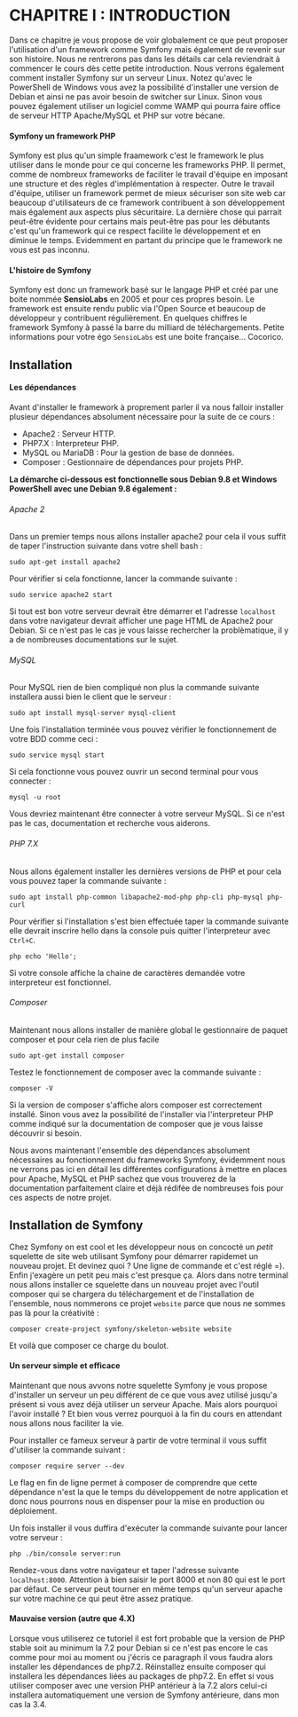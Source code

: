 # CHAPITRE I : INTRODUCTION

Dans ce chapitre je vous propose de voir globalement ce que peut proposer l'utilisation d'un framework comme Symfony mais également de revenir sur son histoire. Nous ne rentrerons pas dans les détails car cela reviendrait à commencer le cours dès cette petite introduction. Nous verrons également comment installer Symfony sur un serveur Linux. Notez qu'avec le PowerShell de Windows vous avez la possibilité d'installer une version de Debian et ainsi ne pas avoir besoin de switcher sur Linux. Sinon vous pouvez également utiliser un logiciel comme WAMP qui pourra faire office de serveur HTTP Apache/MySQL et PHP sur votre bécane.

#### Symfony un framework PHP

Symfony est plus qu'un simple fraamework c'est le framework le plus utiliser dans le monde pour ce qui concerne les frameworks PHP. Il permet, comme de nombreux frameworks de faciliter le travail d'équipe en imposant une structure et des règles d'implémentation à respecter. Outre le travail d'équipe, utiliser un framework permet de mieux sécuriser son site web car beaucoup d'utilisateurs de ce framework contribuent à son développement mais également aux aspects plus sécuritaire. La dernière chose qui parrait peut-être évidente pour certains mais peut-être pas pour les débutants c'est qu'un framework qui ce respect facilite le développement et en diminue le temps. Evidemment en partant du principe que le framework ne vous est pas inconnu.

#### L'histoire de Symfony

Symfony est donc un framework basé sur le langage PHP et créé par une boite nommée **SensioLabs** en 2005 et pour ces propres besoin. Le framework est ensuite rendu public via l'Open Source et beaucoup de développeur y contribuent régulièrement. En quelques chiffres le framework Symfony à passé la barre du milliard de téléchargements. Petite informations pour votre égo `SensioLabs` est une boite française... Cocorico.

## Installation

#### Les dépendances

Avant d'installer le framework à proprement parler il va nous falloir installer plusieur dépendances absolument nécessaire pour la suite de ce cours :

* Apache2 : Serveur HTTP.
* PHP7.X : Interpreteur PHP.
* MySQL ou MariaDB : Pour la gestion de base de données.
* Composer : Gestionnaire de dépendances pour projets PHP.

**La démarche ci-dessous est fonctionnelle sous Debian 9.8 et Windows PowerShell avec une Debian 9.8 également :**

###### Apache 2

Dans un premier temps nous allons installer apache2 pour cela il vous suffit de taper l'instruction suivante dans votre shell bash :

`sudo apt-get install apache2`

Pour vérifier si cela fonctionne, lancer la commande suivante :

`sudo service apache2 start`

Si tout est bon votre serveur devrait être démarrer et l'adresse `localhost` dans votre navigateur devrait afficher une page HTML de Apache2 pour Debian. Si ce n'est pas le cas je vous laisse rechercher la problèmatique, il y a de nombreuses documentations sur le sujet.

###### MySQL

Pour MySQL rien de bien compliqué non plus la commande suivante installera aussi bien le client que le serveur :

`sudo apt install mysql-server mysql-client`

Une fois l'installation terminée vous pouvez vérifier le fonctionnement de votre BDD comme ceci :

`sudo service mysql start`

Si cela fonctionne vous pouvez ouvrir un second terminal pour vous connecter :

`mysql -u root`

Vous devriez maintenant être connecter à votre serveur MySQL. Si ce n'est pas le cas, documentation et recherche vous aiderons.

###### PHP 7.X

Nous allons également installer les dernières versions de PHP et pour cela vous pouvez taper la commande suivante :

`sudo apt install php-common libapache2-mod-php php-cli php-mysql php-curl`

Pour vérifier si l'installation s'est bien effectuée taper la commande suivante elle devrait inscrire hello dans la console puis quitter l'interpreteur avec `Ctrl+C`.

`php echo 'Hello';`

Si votre console affiche la chaine de caractères demandée votre interpreteur est fonctionnel.

###### Composer

Maintenant nous allons installer de manière global le gestionnaire de paquet composer et pour cela rien de plus facile

`sudo apt-get install composer`

Testez le fonctionnement de composer avec la commande suivante :

`composer -V`

Si la version de composer s'affiche alors composer est correctement installé. Sinon vous avez la possibilité de l'installer via l'interpreteur PHP comme indiqué sur la documentation de composer que je vous laisse découvrir si besoin.

Nous avons maintenant l'ensemble des dépendances absolument nécessaires au fonctionnement du frameworks Symfony, évidemment nous ne verrons pas ici en détail les différentes configurations à mettre en places pour Apache, MySQL et PHP sachez que vous trouverez de la documentation parfaitement claire et déjà rédifée de nombreuses fois pour ces aspects de notre projet.


## Installation de Symfony

Chez Symfony on est cool et les développeur nous on concocté un *petit* squelette de site web utilisant Symfony pour démarrer rapidemet un nouveau projet. Et devinez quoi ? Une ligne de commande et c'est réglé =). Enfin j'exagère un petit peu mais c'est presque ça. Alors dans notre terminal nous allons installer ce squelette dans un nouveau projet avec l'outil composer qui se chargera du téléchargement et de l'installation de l'ensemble, nous nommerons ce projet `website` parce que nous ne sommes pas là pour la créativité :

`composer create-project symfony/skeleton-website website`

Et voilà que composer ce charge du boulot. 

#### Un serveur simple et efficace

Maintenant que nous avvons notre squelette Symfony je vous propose d'installer un serveur un peu différent de ce que vous avez utilisé jusqu'a présent si vous avez déjà utiliser un serveur Apache. Mais alors pourquoi l'avoir installé ? Et bien vous verrez pourquoi à la fin du cours en attendant nous allons nous faciliter la vie.

Pour installer ce fameux serveur à partir de votre terminal il vous suffit d'utiliser la commande suivant :

`composer require server --dev`

Le flag en fin de ligne permet à composer de comprendre que cette dépendance n'est la que le temps du développement de notre application et donc nous pourrons nous en dispenser pour la mise en production ou déploiement.

Un fois installer il vous duffira d'exécuter la commande suivante pour lancer votre serveur :

`php ./bin/console server:run`

Rendez-vous dans votre navigateur et taper l'adresse suivante `localhost:8000`. Attention à bien saisir le port 8000 et non 80 qui est le port par défaut. Ce serveur peut tourner en même temps qu'un serveur apache sur votre machine ce qui peut être assez pratique.


#### Mauvaise version (autre que 4.X)

Lorsque vous utiliserez ce tutoriel il est fort probable que la version de PHP stable soit au minimum la 7.2 pour Debian si ce n'est pas encore le cas comme pour moi au moment ou j'écris ce paragraph il vous faudra alors installer les dépendances de php7.2. Réinstallez ensuite composer qui installera les dépendances liées au packages de php7.2. En effet si vous utiliser composer avec une version PHP antérieur à la 7.2 alors celui-ci installera automatiquement une version de Symfony antérieure, dans mon cas la 3.4.

